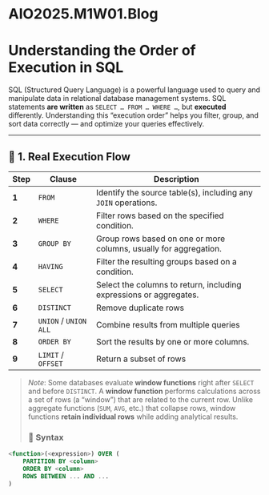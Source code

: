 # AIO2025.M1W01.Blog

# Understanding the Order of Execution in SQL

SQL (Structured Query Language) is a powerful language used to query and manipulate data in relational database management systems. SQL statements **are written** as `SELECT … FROM … WHERE …`, but **executed** differently. Understanding this “execution order” helps you filter, group, and sort data correctly — and optimize your queries effectively.

---

## 🔄 1. Real Execution Flow

| Step | Clause | Description |
|------|-------------------------|----------------------------------------------|
| **1** | `FROM` | Identify the source table(s), including any `JOIN` operations. |
| **2** | `WHERE` | Filter rows based on the specified condition. |
| **3** | `GROUP BY` | Group rows based on one or more columns, usually for aggregation. |
| **4** | `HAVING` | Filter the resulting groups based on a condition. |
| **5** | `SELECT` | Select the columns to return, including expressions or aggregates. |
| **6** | `DISTINCT` | Remove duplicate rows |
| **7** | `UNION` / `UNION ALL` | Combine results from multiple queries |
| **8** | `ORDER BY` | Sort the results by one or more columns. |
| **9** | `LIMIT` / `OFFSET` | Return a subset of rows |

> *Note*: Some databases evaluate **window functions** right after `SELECT` and before `DISTINCT`.
> A **window function** performs calculations across a set of rows (a “window”) that are related to the current row. Unlike aggregate functions (`SUM`, `AVG`, etc.) that collapse rows, window functions **retain individual rows** while adding analytical results.
> ### 🔹 Syntax
```sql
<function>(<expression>) OVER (
    PARTITION BY <column>
    ORDER BY <column>
    ROWS BETWEEN ... AND ...
)
